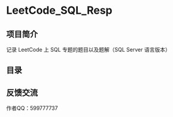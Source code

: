 # LeetCode_SQL_Resp
## 项目简介

记录 LeetCode 上 SQL 专题的题目以及题解（SQL Server 语言版本）

## 目录

## 反馈交流

作者QQ：599777737
